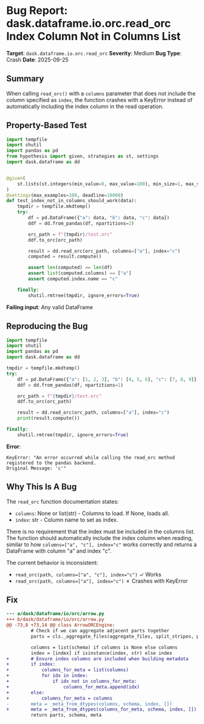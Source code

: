 # Bug Report: dask.dataframe.io.orc.read_orc Index Column Not in Columns List

**Target**: `dask.dataframe.io.orc.read_orc`
**Severity**: Medium
**Bug Type**: Crash
**Date**: 2025-09-25

## Summary

When calling `read_orc()` with a `columns` parameter that does not include the column specified as `index`, the function crashes with a KeyError instead of automatically including the index column in the read operation.

## Property-Based Test

```python
import tempfile
import shutil
import pandas as pd
from hypothesis import given, strategies as st, settings
import dask.dataframe as dd


@given(
    st.lists(st.integers(min_value=0, max_value=100), min_size=1, max_size=20),
)
@settings(max_examples=100, deadline=10000)
def test_index_not_in_columns_should_work(data):
    tmpdir = tempfile.mkdtemp()
    try:
        df = pd.DataFrame({"a": data, "b": data, "c": data})
        ddf = dd.from_pandas(df, npartitions=2)

        orc_path = f"{tmpdir}/test.orc"
        ddf.to_orc(orc_path)

        result = dd.read_orc(orc_path, columns=["a"], index="c")
        computed = result.compute()

        assert len(computed) == len(df)
        assert list(computed.columns) == ["a"]
        assert computed.index.name == "c"

    finally:
        shutil.rmtree(tmpdir, ignore_errors=True)
```

**Failing input**: Any valid DataFrame

## Reproducing the Bug

```python
import tempfile
import shutil
import pandas as pd
import dask.dataframe as dd

tmpdir = tempfile.mkdtemp()
try:
    df = pd.DataFrame({"a": [1, 2, 3], "b": [4, 5, 6], "c": [7, 8, 9]})
    ddf = dd.from_pandas(df, npartitions=1)

    orc_path = f"{tmpdir}/test.orc"
    ddf.to_orc(orc_path)

    result = dd.read_orc(orc_path, columns=["a"], index="c")
    print(result.compute())

finally:
    shutil.rmtree(tmpdir, ignore_errors=True)
```

**Error**:
```
KeyError: "An error occurred while calling the read_orc method registered to the pandas backend.
Original Message: 'c'"
```

## Why This Is A Bug

The `read_orc` function documentation states:
- `columns`: None or list(str) - Columns to load. If None, loads all.
- `index`: str - Column name to set as index.

There is no requirement that the index must be included in the columns list. The function should automatically include the index column when reading, similar to how `columns=["a", "c"], index="c"` works correctly and returns a DataFrame with column "a" and index "c".

The current behavior is inconsistent:
- `read_orc(path, columns=["a", "c"], index="c")` ✓ Works
- `read_orc(path, columns=["a"], index="c")` ✗ Crashes with KeyError

## Fix

```diff
--- a/dask/dataframe/io/orc/arrow.py
+++ b/dask/dataframe/io/orc/arrow.py
@@ -73,8 +73,14 @@ class ArrowORCEngine:
         # Check if we can aggregate adjacent parts together
         parts = cls._aggregate_files(aggregate_files, split_stripes, parts)

         columns = list(schema) if columns is None else columns
         index = [index] if isinstance(index, str) else index
+        # Ensure index columns are included when building metadata
+        if index:
+            columns_for_meta = list(columns)
+            for idx in index:
+                if idx not in columns_for_meta:
+                    columns_for_meta.append(idx)
+        else:
+            columns_for_meta = columns
-        meta = _meta_from_dtypes(columns, schema, index, [])
+        meta = _meta_from_dtypes(columns_for_meta, schema, index, [])
         return parts, schema, meta
```